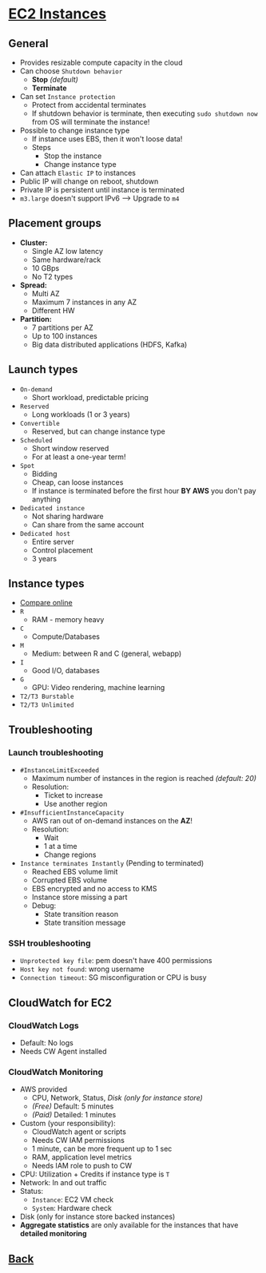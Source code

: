 # [EC2 Instances](../README.md)

## General

* Provides resizable compute capacity in the cloud
* Can choose `Shutdown behavior`
	* __Stop__ _(default)_
	* __Terminate__
* Can set `Instance protection`
	* Protect from accidental terminates
	* If shutdown behavior is terminate, then executing `sudo shutdown now` from OS will terminate the instance!
* Possible to change instance type
	* If instance uses EBS, then it won't loose data!
	* Steps
		* Stop the instance
		* Change instance type
* Can attach `Elastic IP` to instances
* Public IP will change on reboot, shutdown
* Private IP is persistent until instance is terminated
* `m3.large` doesn't support IPv6 –> Upgrade to `m4`

## Placement groups

* __Cluster:__ 
	* Single AZ low latency
	* Same hardware/rack
	* 10 GBps
	* No T2 types
* __Spread:__
	* Multi AZ
	* Maximum 7 instances in any AZ
	* Different HW
* __Partition:__
	* 7 partitions per AZ
	* Up to 100 instances
	* Big data distributed applications (HDFS, Kafka)

## Launch types

* `On-demand`
	* Short workload, predictable pricing
* `Reserved`
	* Long workloads (1 or 3 years)
* `Convertible`
	* Reserved, but can change instance type
* `Scheduled`
	* Short window reserved
	* For at least a one-year term!
* `Spot`
	* Bidding
	* Cheap, can loose instances
	* If instance is terminated before the first hour __BY AWS__ you don't pay anything
* `Dedicated instance`
	* Not sharing hardware
	* Can share from the same account
* `Dedicated host`
	* Entire server
	* Control placement
	* 3 years

## Instance types

* [Compare online](https://ec2instances.info)
* `R`
	* RAM - memory heavy
* `C`
	* Compute/Databases
* `M`
	* Medium: between R and C (general, webapp)
* `I`
	* Good I/O, databases
* `G`
	* GPU: Video rendering, machine learning
* `T2/T3 Burstable`
* `T2/T3 Unlimited`

## Troubleshooting

### Launch troubleshooting

* `#InstanceLimitExceeded`
	* Maximum number of instances in the region is reached _(default: 20)_
	* Resolution:
		* Ticket to increase
		* Use another region
* `#InsufficientInstanceCapacity`
	* AWS ran out of on-demand instances on the __AZ__!
	* Resolution:
		* Wait
		* 1 at a time
		* Change regions
* `Instance terminates Instantly` (Pending to terminated)
	* Reached EBS volume limit
	* Corrupted EBS volume
	* EBS encrypted and no access to KMS
	* Instance store missing a part
	* Debug:
		* State transition reason
		* State transition message

### SSH troubleshooting

* `Unprotected key file`: pem doesn't have 400 permissions
* `Host key not found`: wrong username
* `Connection timeout`: SG misconfiguration or CPU is busy

## CloudWatch for EC2

### CloudWatch Logs

* Default: No logs
* Needs CW Agent installed

### CloudWatch Monitoring

* AWS provided
	* CPU, Network, Status, _Disk (only for instance store)_
	* _(Free)_ Default: 5 minutes
	* _(Paid)_ Detailed: 1 minutes
* Custom (your responsibility):
	* CloudWatch agent or scripts
	* Needs CW IAM permissions
	* 1 minute, can be more frequent up to 1 sec
	* RAM, application level metrics
	* Needs IAM role to push to CW
* CPU: Utilization + Credits if instance type is `T`
* Network: In and out traffic
* Status:
	* `Instance`: EC2 VM check
	* `System`: Hardware check
* Disk (only for instance store backed instances)
* __Aggregate statistics__ are only available for the instances that have __detailed monitoring__

## [Back](../README.md)